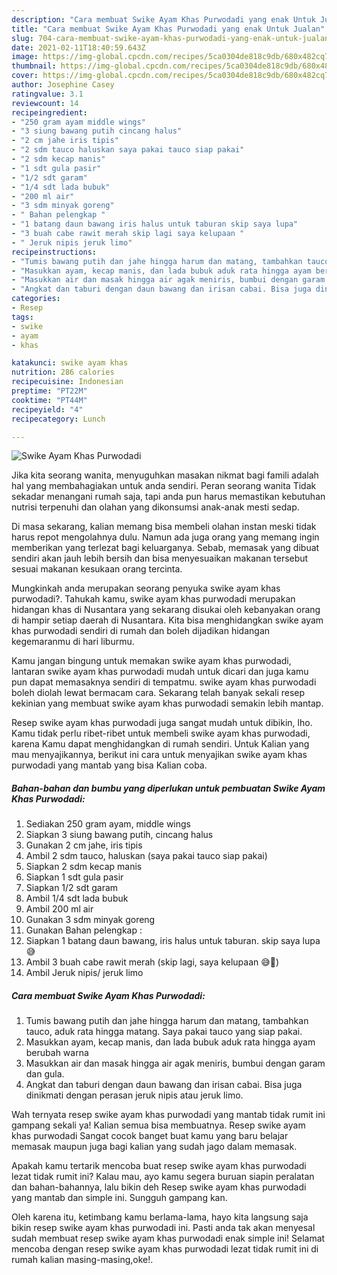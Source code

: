 ```yaml
---
description: "Cara membuat Swike Ayam Khas Purwodadi yang enak Untuk Jualan"
title: "Cara membuat Swike Ayam Khas Purwodadi yang enak Untuk Jualan"
slug: 704-cara-membuat-swike-ayam-khas-purwodadi-yang-enak-untuk-jualan
date: 2021-02-11T18:40:59.643Z
image: https://img-global.cpcdn.com/recipes/5ca0304de818c9db/680x482cq70/swike-ayam-khas-purwodadi-foto-resep-utama.jpg
thumbnail: https://img-global.cpcdn.com/recipes/5ca0304de818c9db/680x482cq70/swike-ayam-khas-purwodadi-foto-resep-utama.jpg
cover: https://img-global.cpcdn.com/recipes/5ca0304de818c9db/680x482cq70/swike-ayam-khas-purwodadi-foto-resep-utama.jpg
author: Josephine Casey
ratingvalue: 3.1
reviewcount: 14
recipeingredient:
- "250 gram ayam middle wings"
- "3 siung bawang putih cincang halus"
- "2 cm jahe iris tipis"
- "2 sdm tauco haluskan saya pakai tauco siap pakai"
- "2 sdm kecap manis"
- "1 sdt gula pasir"
- "1/2 sdt garam"
- "1/4 sdt lada bubuk"
- "200 ml air"
- "3 sdm minyak goreng"
- " Bahan pelengkap "
- "1 batang daun bawang iris halus untuk taburan skip saya lupa"
- "3 buah cabe rawit merah skip lagi saya kelupaan "
- " Jeruk nipis jeruk limo"
recipeinstructions:
- "Tumis bawang putih dan jahe hingga harum dan matang, tambahkan tauco, aduk rata hingga matang. Saya pakai tauco yang siap pakai."
- "Masukkan ayam, kecap manis, dan lada bubuk aduk rata hingga ayam berubah warna"
- "Masukkan air dan masak hingga air agak meniris, bumbui dengan garam dan gula."
- "Angkat dan taburi dengan daun bawang dan irisan cabai. Bisa juga dinikmati dengan perasan jeruk nipis atau jeruk limo."
categories:
- Resep
tags:
- swike
- ayam
- khas

katakunci: swike ayam khas 
nutrition: 286 calories
recipecuisine: Indonesian
preptime: "PT22M"
cooktime: "PT44M"
recipeyield: "4"
recipecategory: Lunch

---
```



![Swike Ayam Khas Purwodadi](https://img-global.cpcdn.com/recipes/5ca0304de818c9db/680x482cq70/swike-ayam-khas-purwodadi-foto-resep-utama.jpg)

Jika kita seorang wanita, menyuguhkan masakan nikmat bagi famili adalah hal yang membahagiakan untuk anda sendiri. Peran seorang  wanita Tidak sekadar menangani rumah saja, tapi anda pun harus memastikan kebutuhan nutrisi terpenuhi dan olahan yang dikonsumsi anak-anak mesti sedap.

Di masa  sekarang, kalian memang bisa membeli olahan instan meski tidak harus repot mengolahnya dulu. Namun ada juga orang yang memang ingin memberikan yang terlezat bagi keluarganya. Sebab, memasak yang dibuat sendiri akan jauh lebih bersih dan bisa menyesuaikan makanan tersebut sesuai makanan kesukaan orang tercinta. 



Mungkinkah anda merupakan seorang penyuka swike ayam khas purwodadi?. Tahukah kamu, swike ayam khas purwodadi merupakan hidangan khas di Nusantara yang sekarang disukai oleh kebanyakan orang di hampir setiap daerah di Nusantara. Kita bisa menghidangkan swike ayam khas purwodadi sendiri di rumah dan boleh dijadikan hidangan kegemaranmu di hari liburmu.

Kamu jangan bingung untuk memakan swike ayam khas purwodadi, lantaran swike ayam khas purwodadi mudah untuk dicari dan juga kamu pun dapat memasaknya sendiri di tempatmu. swike ayam khas purwodadi boleh diolah lewat bermacam cara. Sekarang telah banyak sekali resep kekinian yang membuat swike ayam khas purwodadi semakin lebih mantap.

Resep swike ayam khas purwodadi juga sangat mudah untuk dibikin, lho. Kamu tidak perlu ribet-ribet untuk membeli swike ayam khas purwodadi, karena Kamu dapat menghidangkan di rumah sendiri. Untuk Kalian yang mau menyajikannya, berikut ini cara untuk menyajikan swike ayam khas purwodadi yang mantab yang bisa Kalian coba.

<!--inarticleads1-->

##### Bahan-bahan dan bumbu yang diperlukan untuk pembuatan Swike Ayam Khas Purwodadi:

1. Sediakan 250 gram ayam, middle wings
1. Siapkan 3 siung bawang putih, cincang halus
1. Gunakan 2 cm jahe, iris tipis
1. Ambil 2 sdm tauco, haluskan (saya pakai tauco siap pakai)
1. Siapkan 2 sdm kecap manis
1. Siapkan 1 sdt gula pasir
1. Siapkan 1/2 sdt garam
1. Ambil 1/4 sdt lada bubuk
1. Ambil 200 ml air
1. Gunakan 3 sdm minyak goreng
1. Gunakan  Bahan pelengkap :
1. Siapkan 1 batang daun bawang, iris halus untuk taburan. skip saya lupa😅
1. Ambil 3 buah cabe rawit merah (skip lagi, saya kelupaan 😅🙏)
1. Ambil  Jeruk nipis/ jeruk limo




<!--inarticleads2-->

##### Cara membuat Swike Ayam Khas Purwodadi:

1. Tumis bawang putih dan jahe hingga harum dan matang, tambahkan tauco, aduk rata hingga matang. Saya pakai tauco yang siap pakai.
1. Masukkan ayam, kecap manis, dan lada bubuk aduk rata hingga ayam berubah warna
1. Masukkan air dan masak hingga air agak meniris, bumbui dengan garam dan gula.
1. Angkat dan taburi dengan daun bawang dan irisan cabai. Bisa juga dinikmati dengan perasan jeruk nipis atau jeruk limo.




Wah ternyata resep swike ayam khas purwodadi yang mantab tidak rumit ini gampang sekali ya! Kalian semua bisa membuatnya. Resep swike ayam khas purwodadi Sangat cocok banget buat kamu yang baru belajar memasak maupun juga bagi kalian yang sudah jago dalam memasak.

Apakah kamu tertarik mencoba buat resep swike ayam khas purwodadi lezat tidak rumit ini? Kalau mau, ayo kamu segera buruan siapin peralatan dan bahan-bahannya, lalu bikin deh Resep swike ayam khas purwodadi yang mantab dan simple ini. Sungguh gampang kan. 

Oleh karena itu, ketimbang kamu berlama-lama, hayo kita langsung saja bikin resep swike ayam khas purwodadi ini. Pasti anda tak akan menyesal sudah membuat resep swike ayam khas purwodadi enak simple ini! Selamat mencoba dengan resep swike ayam khas purwodadi lezat tidak rumit ini di rumah kalian masing-masing,oke!.


